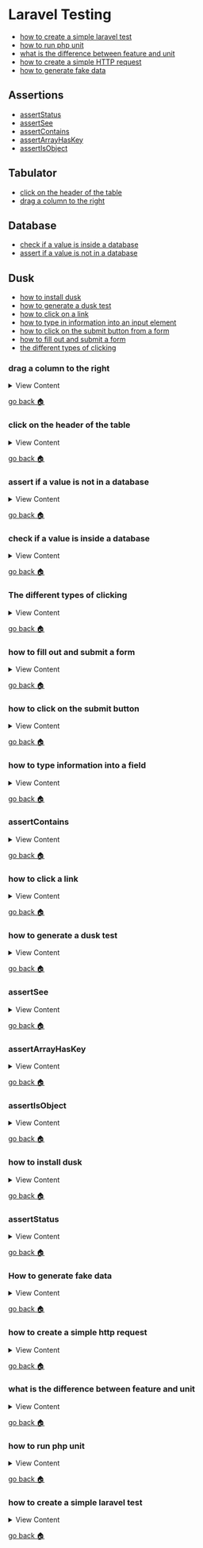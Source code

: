 # Laravel Testing

- [how to create a simple laravel test][simple-test]
- [how to run php unit][run-unit]
- [what is the difference between feature and unit][fet-unit]
- [how to create a simple HTTP request][http-req]
- [how to generate fake data][gen-data]

## Assertions
- [assertStatus][a-status]
- [assertSee][a-see]
- [assertContains][a-contains]
- [assertArrayHasKey][a-arr-key]
- [assertIsObject][a-obj]

## Tabulator
- [click on the header of the table][click-tb]
- [drag a column to the right ][drag-tb]

## Database
- [check if a value is inside a database][check-db]
- [assert if a value is not in a database][no-db]

## Dusk
- [how to install dusk][inst-dusk]
- [how to generate a dusk test][gen-dusk]
- [how to click on a link][click-dusk]
- [how to type in information into an input element][type-dusk]
- [how to click on the submit button from a form][click-dusk]
- [how to fill out and submit a form][fillout-dusk]
- [the different types of clicking][diff-click]

[drag-tb]:#drag-a-column-to-the-right
[click-tb]:#click-on-the-header-of-the-table
[no-db]:#assert-if-a-value-is-not-in-a-database
[check-db]:#check-if-a-value-is-inside-a-database
[diff-click]:#the-different-types-of-clicking
[fillout-dusk]:#how-to-fill-out-and-submit-a-form
[click-dusk]:#how-to-click-on-the-submit-button
[type-dusk]:#how-to-type-information-into-a-field
[a-contains]:#assertContains
[click-dusk]:#how-to-click-on-a-link
[gen-dusk]:#how-to-generate-a-dusk-test
[a-arr-key]:#assertArrayHasKey
[a-see]:#assertSee
[a-obj]:#assertIsObject
[inst-dusk]:#how-to-install-dusk
[a-status]:#assertstatus
[gen-data]:#how-to-generate-fake-data
[http-req]:#how-to-create-a-simple-http-request
[fet-unit]:#what-is-the-difference-between-feature-and-unit
[run-unit]:#how-to-run-php-unit
[simple-test]:#how-to-create-a-simple-laravel-test
[home]:#laravel-testing

### drag a column to the right

<details>
<summary>
View Content
</summary>

**reference**
- [using the mouse](https://laravel.com/docs/5.6/dusk#using-the-mouse)

If you want to move the tabulator column to the right, you would use the **dusk** method
`$browser->dragRight($selector, $number)`. But, to check if the width has changed when you
used the method you would have to use of the methods from PHPUnit's Assertions

#### What is happening

1. Dusk visits the `/table` url
2. Dusk asserts that it sees the selector `#example-table`
3. Dusk waits for the selector `.tabulator-cell` to appear
4. Dusk returns a value into **$oldWidth** from a style attribute that is from the selector **$idTitle**
5. Dusk revisits the `/table` url, checks for the selector `#example-table` & `.tabulator-cell`
6. Dusk drags the selector **idColHandle**, to the right 10px
7. Dusk returns a value into **newWidth** from a style attribute that is from the selector **$idTitle**
8. We use the assertion class to call the `assertNotEquals($expected, $actual)`, in order to prove
style values have changed because you have dragged the column to the right


```php
public function testDragCol()
{
  $this->browse(function (Browser $browser) {
    $idTitle =".tabulator-col.tabulator-sortable[tabulator-field='id'] ";
    $idColHandle =".tabulator-col.tabulator-sortable[tabulator-field='id'] .tabulator-col-resize-handle";


      $oldWidth =  
            $browser->visit('/table') //1
            ->assertPresent("#example-table")//2
            ->waitFor(".tabulator-cell")//3
            ->attribute($idTitle, "style");//4



        $newWidth = $browser->visit('/table')//5
            ->assertPresent("#example-table")//5
            ->waitFor(".tabulator-cell")//5
            ->dragRight($idColHandle,10)//6
            ->attribute($idTitle, "style");//7

            Assert::assertNotEquals($oldWidth, $newWidth);//8


  });
}
```

</details>

[go back :house:][home]


### click on the header of the table

<details>
<summary>
View Content
</summary>

This is one of the ways you can use dusk to click on header column in tabulator to
rearrange the order of the rows.


#### What is happening

1. You visit the home page
2. Dusk clicks on a link that says table
3. Dusk checks to see if there is a `#example-table` selector on the page
4. Dusk checks to see if the value of **1** is in the first row of the table
5. Dusk checks to see if the text "Id" is inside the selector
6. Dusk clicks on the selector within variable **$idTitle**
7. Dusk clicks on the selector again  within variable **$idTitle**
8. Dusk checks to see if it doesn't see the value 1 in the first row


```php
$this->browse(function (Browser $browser) {

  $firstRow = ".tabulator-table  .tabulator-row:first-child .tabulator-cell[tabulator-field='id']";
  $idTitle =".tabulator-col.tabulator-sortable[tabulator-field='id'] ";

    $browser->visit('/')
            ->assertSee('hello world')
            ->clickLink("table")
            ->assertPresent("#example-table")
            ->waitFor(".tabulator-cell")
            ->assertSeeIn($firstRow,1)
            ->assertSeeIn($idTitle,"Id")
            ->click($idTitle)
            ->click($idTitle)
            ->assertDontSeeIn($firstRow,1);
});
}

```

</details>

[go back :house:][home]


### assert if a value is not in a database

<details>
<summary>
View Content
</summary>

**reference**
- [laravel](https://laravel.com/docs/5.8/database-testing)

```php
public function testExample()
{
  //if the sodas table have these values for a specific row, then it will assert true
  $this->assertDatabaseHas("sodas",[
    "name" => "Product - #7465",
  "company" =>  "mountain dew"
  ]);
}
}

```

</details>

[go back :house:][home]


### check if a value is inside a database

<details>
<summary>
View Content
</summary>

**reference**
- [laravel](https://laravel.com/docs/5.8/database-testing)

**syntax**

`$this->assertDatabaseHas($table, $array)`

```php
public function testExample()
{
  //if the sodas table have these values for a specific row, then it will assert true
  $this->assertDatabaseHas("sodas",[
    "name" => "Product - #7465",
  "company" =>  "mountain dew"
  ]);
}
}
```

</details>

[go back :house:][home]


### The different types of clicking

<details>
<summary>
View Content
</summary>

There are three different types of clicking that I've seen thus far, and that is
**clickLink**, **click**, and **press**.

**reference**
- [laravel](https://laravel.com/docs/5.6/dusk#using-forms)

<details>
<summary>
With clickLink
</summary>

The **clickLink** method finds any link that has the text inserted into the parameter

**syntax**

`$browser->clickLink($linkText);`

**In testing file**

```php
$browser->visit('/')
        ->clickLink('sign up')// this will find the link that says sign up
        ->type("username", "jermaine")
        ->click(".btn.btn-primary")
         ->assertSee("skivac3@gmail.com");

```

**In the homepage**

```html
<nav class="nav">
<li class="nav-item">
  <a class="nav-link active" href="/">home</a>
</li>
<li class="nav-item">
  <a class="nav-link active" href="#">login</a>
</li>
<li class="nav-item">
  <a class="nav-link active" href="/signup">sign up</a><!-- dusk will find this link and click it -->
</li>
</nav>
```

</details>
<details>
<summary>
With click
</summary>

With click, there are two ways to get dusk to click on a specific element. One
method is to enter the selector that you want to be clicked. And the second way
is to create a dusk selector in the view



**In the test file**

```php
$browser->visit('/')
        ->clickLink('sign up')
        ->type("username", "jermaine")
        ->click(".btn.btn-primary")// this will find the selector on the page and click it
         ->assertSee("skivac3@gmail.com");

```

**In the view**

```html
...

<div class="form-group row flex-column">
  <label for="">Email</label>
  <input  class="form-control col-4" type="email" name="email" value="">
</div>
<div class="form-group row">
  <input  class="btn btn-primary" type="submit"  value="Submit"><!-- this is what dusk clicks on -->
</div>
</form>
```

### While using the dusk selector

**In the test file**

```php
$browser->visit('/')
        ->clickLink('sign up')
        ->type("username", "jermaine")
        ->click("@submit-btn")// this is the dusk selector
         ->assertSee("skivac3@gmail.com");

```

**In the view**

```html
...

<div class="form-group row flex-column">
  <label for="">Email</label>
  <input  class="form-control col-4" type="email" name="email" value="">
</div>
<div class="form-group row">
  <input  dusk="submit-btn" class="btn btn-primary" type="submit"  value="Submit"><!-- this is what dusk clicks on -->
</div>
</form>
```


</details>

<details>
<summary>
With press
</summary>

Finds the name of a button and presses it

**syntax**

`$browser->press(btnText)`

**In the test file**

```php
$browser->visit('/')
        ->clickLink('sign up')
        ->type("username", "jermaine")
        ->type("email", "skivac3@gmail.com")
        ->type("password", "password")
        ->press("Submit") // finds a button that says submit and presses it
        ->assertSee("skivac3@gmail.com");
```

**In the view**

```html
<div class="form-group row flex-column">
  <label for="">Email</label>
  <input  class="form-control col-4" type="email" name="email" value="">
</div>
<div class="form-group row">
  <input  dusk="submit-btn" class="btn btn-primary" type="submit"  value="Submit"><!-- this is what dusk clicks on -->
</div>
</form>
```

</details>



</details>

[go back :house:][home]



### how to fill out and submit a form

<details>
<summary>
View Content
</summary>


### What is happening?
1. Once dusk starts it visists the Homepage
2. Click on the "sign up" link
3. Type in the values to the username,email, and password field
4. Clicks on the submit button
5. In the controller it returns the email, and dusk is checking if they see this value


**In LoginTest**

```php
public function testExample()
{
        $browser->visit('/')
                ->clickLink('sign up')
                ->type("username", "jermaine")
                ->type("email", "skivac3@gmail.com")
                ->type("password", "password")
                ->click(".btn.btn-primary")
                ->assertSee("skivac3@gmail.com");
    });
}
}
```

**In signup.blade**

```html
<form class="" action="" method="post">
  @csrf
  <div class="form-group row flex-column">
    <label for="">Username</label>
    <input  class="form-control col-4" type="text" name="username" value=""><!-- dusk types in this field -->
  </div>
  <div class="form-group row flex-column">
    <label for="">Password</label>
    <input  class="form-control col-4" type="text" name="password" value=""><!-- dusk types in this field -->
  </div>
  <div class="form-group row flex-column">
    <label for="">Email</label>
    <input  class="form-control col-4" type="email" name="email" value=""><!-- dusk types in this field -->
  </div>
  <div class="form-group row">
    <input  class="btn btn-primary" type="submit"  value="Submit"><!-- dusk click on this button -->
  </div>
</form>
```
**In LoginController**

```php
public function createUser(Request $req){


  return $req->email; // returns the email "skivac3@gmail.com"
}
```

</details>

[go back :house:][home]


### how to click on the submit button

<details>
<summary>
View Content
</summary>

**reference**
- [laravel](https://laravel.com/docs/5.6/dusk#clicking-links)

**syntax**
`$browser->click(selector)`

The click method finds the selector within the page and clicks on the element

**In LoginTest**

```php
public function testExample()
{
    $this->browse(function (Browser $browser) {
        $browser->visit('/')// visits homepage
                ->clickLink('sign up')// clicks signup link
                ->type("username", "jermaine")//types my into the username field
                ->click(".btn.btn-primary");// finds a select that has '.btn.btn-primary' and clicks it
    });
}
}
```

**In signup.blade**

```html
<form class="" action="" method="post">
  @csrf
  <div class="form-group row flex-column">
    <label for="">Username</label>
    <input  class="form-control col-4" type="text" name="username" value="">
  </div>
  <div class="form-group row flex-column">
    <label for="">Password</label>
    <input  class="form-control col-4" type="text" name="password" value="">
  </div>
  <div class="form-group row flex-column">
    <label for="">Email</label>
    <input  class="form-control col-4" type="email" name="email" value="">
  </div>
  <div class="form-group row">
    <input  class="btn btn-primary" type="submit"  value="Submit"><!-- this is the button you will click -->
  </div>
</form>
```

</details>

[go back :house:][home]

### how to type information into a field

<details>
<summary>
View Content
</summary>

**syntax**
`$browser->type(fieldName, textValue)`

The type method will insert text into an input field and also a textarea. It can
type the proper information in by locating the name of the field

**In ProductTest**
```php
public function testExample()
{
    $this->browse(function (Browser $browser) {
        $browser->visit('/') // visits the homepage
                ->clickLink('sign up') // click the sign up link
                ->type("username", "jermaine") // inserts my name into input field
                ->assertInputValue("username", "jermaine");//checks to see if my name is inside the username field
    });
}
```

**In signup.blade**

```html
<form class="" action="" method="post">
  @csrf
  <div class="form-group row flex-column">
    <label for="">Username</label>
    <input  class="form-control col-4" type="text" name="username" value=""><!-- inserts information into this field -->
  </div>
  <div class="form-group row flex-column">
    <label for="">Password</label>
    <input  class="form-control col-4" type="text" name="password" value="">
  </div>
  <div class="form-group row flex-column">
    <label for="">Email</label>
    <input  class="form-control col-4" type="email" name="email" value="">
  </div>
  <div class="form-group row">
    <input  class="btn btn-primary" type="submit"  value="Submit">
  </div>
</form>
```


</details>

[go back :house:][home]



### assertContains

<details>
<summary>
View Content
</summary>

**reference**
- [phpunit](https://phpunit.readthedocs.io/en/8.2/assertions.html#assertcontains)

`assertContains(valueInArray,Array);`

This assertion looks for the element within an array, and if you have an associative
array it searches through the value of the array.

<details>
<summary>
Example 1
</summary>

**In ProductController**

```php
public function show($id)
{
    $soda = Soda::find($id)->toArray();
    return $soda;// this will return an object for some reason
}
```

**In ProductTest**

```php
public function testExample()
{
   $response = $this->get("/products/1");

   $arr = (array) $response;//converts into an array
   $this->assertContains("mountain dew",$arr); // this will return failure, even though the value is in the array
}

```
</details>


<details>
<summary>
Example 2
</summary>

**In ProductController**

```php
public function show($id)
{
    $soda = Soda::find($id)->toArray();
    return $soda;// this will return an object for some reason
}
```

**In ProductTest**

```php
public function testExample()
{
  // this will return failure because it does not search for a key in an associative array
  $this->assertContains("name",["company" => "mountain dew", "id" => "1", "name" =>"product"]);
}

```

</details>


<details>
<summary>
Example 3
</summary>

**In ProductController**

```php
public function show($id)
{
    $soda = Soda::find($id)->toArray();
    return $soda;// this will return an object for some reason
}
```

**In ProductTest**

```php
public function testExample()
{
  // this will return true because this a value
  $this->assertContains("mountain dew",["company" => "mountain dew", "id" => "1", "name" =>"product"]);
}

```
</details>



</details>

[go back :house:][home]


### how to click a link

<details>
<summary>
View Content
</summary>


**In LoginTest**

```php


namespace Tests\Browser;

use Tests\DuskTestCase;
use Laravel\Dusk\Browser;
use Illuminate\Foundation\Testing\DatabaseMigrations;

class LoginTest extends DuskTestCase
{
    /**
     * A Dusk test example.
     *
     * @return void
     */
    public function testExample()
    {
        $this->browse(function (Browser $browser) {
            $browser->visit('/')//visits the home page
                    ->clickLink('sign up')// clicks on a link that says sign up
                    ->assertSee("Username");// and checks if there is text that says Username
        });
    }
}
```
**In Homepage**

```html
...
<header class="bg-dark d-flex justify-content-center">
  <nav class="nav">
  <li class="nav-item">
    <a class="nav-link active" href="/">home</a>
  </li>
  <li class="nav-item">
    <a class="nav-link active" href="#">login</a>
  </li>
  <li class="nav-item">
    <a class="nav-link active" href="/signup">sign up</a> <!-- dusk will find the link and click on it -->
  </li>
  <li class="nav-item">
    <a class="nav-link" href="#">facilities</a>
  </li>
  <li class="nav-item">
    <a class="nav-link" href="#">help</a>
  </li>
</ul>
</header>
...
```

**In Signup Page**

```html
@extends('layout')

@section("main")
  <section class="container">
    <form class="" action="" method="post">
      <div class="form-group row flex-column">
        <label for="">Username</label> <!-- this is the Username that dusk sees   -->
        <input  class="form-control col-4" type="text" name="username" value="">
      </div>
      <div class="form-group row flex-column">
        <label for="">Password</label>
        <input  class="form-control col-4" type="text" name="password" value="">
      </div>
      <div class="form-group row flex-column">
        <label for="">Email</label>
        <input  class="form-control col-4" type="email" name="email" value="">
      </div>
      <div class="form-group row">
        <input  class="btn btn-primary" type="submit" name="submit" value="Submit">
      </div>
</form>
  </section>
@stop

```

</details>

[go back :house:][home]



### how to generate a dusk test

<details>
<summary>
View Content
</summary>


```
php artisan dusk:make  LoginTest
```

</details>

[go back :house:][home]


### assertSee

<details>
<summary>
View Content
</summary>

**reference**
- [laravel](https://laravel.com/docs/5.8/http-tests#assert-see)

**In ProductTest**

```php

namespace Tests\Unit;

use Tests\TestCase;
use Illuminate\Foundation\Testing\WithFaker;
use Illuminate\Foundation\Testing\RefreshDatabase;

class ProductTest extends TestCase
{
    /**
     * A basic test example.
     *
     * @return void
     */
    public function testKey()
    {
       $response = $this->get("/products/1");
       $this->assertArrayHasKey("id",$response); //returns true if id is a key value
    }
}
```

**In ProductController**

```php
public function show($id)
{
    $soda = Soda::find($id);


  return view('single-product',["soda" => $soda]);
}


```

**In view**

```php
@extends('layouts.default')
@section('main')
Product number: {{$soda->id}}
<p>Name: {{$soda->name}}</p>
<p>Company: {{$soda->company}}</p>
<p>Ounces: {{$soda->ounces}}</p>
<p>Price: {{$soda->price}}</p>

@stop

```

</details>

[go back :house:][home]


### assertArrayHasKey

<details>
<summary>
View Content
</summary>

**reference**
- [phpunit](https://phpunit.readthedocs.io/en/8.2/assertions.html#assertarrayhaskey)


**In ProductTest**

```
<?php

namespace Tests\Unit;

use Tests\TestCase;
use Illuminate\Foundation\Testing\WithFaker;
use Illuminate\Foundation\Testing\RefreshDatabase;

class ProductTest extends TestCase
{
    /**
     * A basic test example.
     *
     * @return void
     */
    public function testKey()
    {
       $response = $this->get("/products/1");
       $this->assertArrayHasKey("id",$response); //returns true if id is a key value
    }
}

```
**In ProductController**

```
public function show($id)
{
    $soda = Soda::find($id)->toArray(); // transforms data into an associative array

   echo $soda;
}

```

</details>

[go back :house:][home]


### assertIsObject

<details>
<summary>
View Content
</summary>

**reference**
- [phpunit](https://phpunit.readthedocs.io/en/8.2/assertions.html#assertisobject)

If you are just checking information and echoing out the information
in an object **assertIsObject** this is the best way to check if it is an object

**In ProductTest**

```php
//<?php

namespace Tests\Unit;

use Tests\TestCase;
use Illuminate\Foundation\Testing\WithFaker;
use Illuminate\Foundation\Testing\RefreshDatabase;

class ProductTest extends TestCase
{
    /**
     * A basic test example.
     *
     * @return void
     */
    public function testExample()
    {
       $response = $this->get("/products/1");

       $this->assertIsObject($response); // this will return true
       $response->assertSee('"id"'); // this will return false even though id is within the object
    }
}



```


**In the controller**

```php
//<?php

namespace App\Http\Controllers;

use Illuminate\Http\Request;
use App\Soda as Soda;

class ProductController extends Controller
{
    /**
     * Display a listing of the resource.
     *
     * @return \Illuminate\Http\Response
     */
     public function show($id)
     {
         $soda = Soda::find($id);

       echo $soda; // outputs the object
     }
}
```

**In routes**

```php

Route::prefix("products")->group(function(){
  Route::get('/', "ProductController@index");
  Route::get('{id}', "ProductController@show");// grabs the id of the product
});

```




</details>

[go back :house:][home]


### how to install dusk

<details>
<summary>
View Content
</summary>

**reference**
- [laravel](https://laravel.com/docs/5.6/dusk)

**This is how you install laravel dusk in laravel 5.6**

1. Install `laravel/dusk`

```
composer require --dev laravel/dusk:"^4.0"
```

2. Then install dusk with php artisan

```
php artisan dusk:install
```

3. Now, this version of dusk **will only work** in chrome that has the version **70-73**.
So if you have a chrome version higher than that, then *you have to uninstall  chrome*.
So in the start menu type in "chrome", and right-click the icon to uninstall it.

4. After chrome is uninstalled, go to this [link](https://www.slimjet.com/chrome/google-chrome-old-version.php) and install a version of chrome between 70-73

5. In order to stop automatic updates of chrome, visit this [link](https://www.makeuseof.com/tag/stop-automatic-chrome-updates-windows/)

6. After that chrome version installed, add this into the terminal

```
php artisan dusk
```

7. Hopefully, the test will pass

</details>

[go back :house:][home]

### assertStatus

<details>
<summary>
View Content
</summary>

**reference**
- [laravel](https://laravel.com/docs/5.8/http-tests#assert-status)


```
$response->assertStatus($code);
```

</details>

[go back :house:][home]


### How to generate fake data


<details>
<summary>
View Content
</summary>


1. create a factory model, also make sure that you have the database
and model created

```
php artisan make:factory Article
```

2. If you have not created a model or the table then type the command in


```

php artisan make:model  Article -m  // this creates the model and the migration table

```


3. In `databases/migrations` find the migrations table and edit it to your liking

```
<?php

use Illuminate\Support\Facades\Schema;
use Illuminate\Database\Schema\Blueprint;
use Illuminate\Database\Migrations\Migration;

class CreateSodasTable extends Migration
{
    /**
     * Run the migrations.
     *
     * @return void
     */
    public function up()
    {
        Schema::create('articles', function (Blueprint $table) {
            $table->increments('id');
            $table->string("title", "50");
            $table->text("content");
            $table->integer("author_id");
            $table->timestamps();
        });
    }

    /**
     * Reverse the migrations.
     *
     * @return void
     */
    public function down()
    {
        Schema::dropIfExists('articles');
    }
}


```

4. Migrate the table

```
 php artisan migrate
```

5. then go to `databases\factories\Article.php`, and add the faker property

```
<?php

use Faker\Generator as Faker;
use App\Article;

$factory->define(Article::class, function (Faker $faker) {
     return [
        'title' => $faker->title,
        'content' => $faker->paragraph,
        'author_id' => $faker->randomDigit
    ];
});
```

6. then go to `databases\seeds\DatabaseSeeder.php` and add the code to the
method

```
<?php

use Illuminate\Database\Seeder;
use App\Article;

class DatabaseSeeder extends Seeder
{
    /**
     * Run the database seeds.
     *
     * @return void
     */
    public function run()
    {
        // $this->call(UsersTableSeeder::class);
        factory(Article::class,1000)->create();
    }
}

```

7. finally, seed the data

```
php artisan db:seed

```

8. And that will create the rows of data

</details>

[go back :house:][home]

### how to create a simple http request

<details>
<summary>
View Content
</summary>



```php
namespace Tests\Feature;

use Tests\TestCase;
use Illuminate\Foundation\Testing\WithFaker;
use Illuminate\Foundation\Testing\RefreshDatabase;

class userTest extends TestCase
{
    /**
     * A basic test example.
     *
     * @return void
     */
    public function testHomepage()
    {
        $response = $this->get("/");

        $response->assertStatus(200);
}

```

</details>

[go back :house:][home]


### what is the difference between feature and unit

<details>
<summary>
View Content
</summary>

**reference**
- [How to write tests for Laravel applications](https://blog.pusher.com/tests-laravel-applications/)

**Unit Testing:** Unit testing focuses on testing the functionality of a little part of your application like a handful of methods or a class.

**Feature Testing:** Tests that an entire feature actually works. At this point, you can test many classes and methods, or an entire package depending on how your application is structured.

</details>

[go back :house:][home]



### how to run php unit

<details>
<summary>
View Content
</summary>

```
./vendor/bin/phpunit
```

</details>

[go back :house:][home]



### how to create a simple laravel test

<details>
<summary>
View Content
</summary>

**reference**
- [laravel](https://laravel.com/docs/5.8/testing)

1. Create a name for a test in the terminal

```
// Create a test in the Feature directory...
php artisan make:test UserTest


```

2. In `tests/Feature` you should find your test file and if you open it will look
like this

```php


namespace Tests\Unit;

use Tests\TestCase;
use Illuminate\Foundation\Testing\RefreshDatabase;

class ExampleTest extends TestCase
{
    /**
     * A basic test example.
     *
     * @return void
     */
    public function testBasicTest()
    {
        $this->assertTrue(true);
    }
}
```

3. To run the test you created, simply add this in the terminal

```
./vendor/bin/phpunit

```

4. This will run the tests and tell you if the number of tests have succeeded or failed


</details>

[go back :house:][home]
